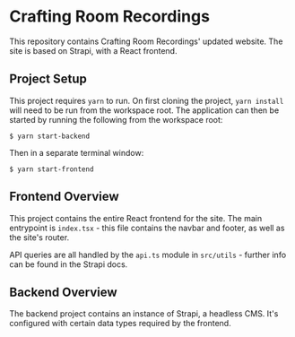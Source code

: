 # Crafting Room Recordings

This repository contains Crafting Room Recordings' updated website. The site is based on Strapi, with a React frontend.

## Project Setup

This project requires `yarn` to run. On first cloning the project,
`yarn install` will need to be run from the workspace root. The application can then be started by running the following from the workspace root:

```
$ yarn start-backend
```

Then in a separate terminal window:

```
$ yarn start-frontend
```

## Frontend Overview

This project contains the entire React frontend for the site. 
The main entrypoint is `index.tsx` - this file contains the navbar and footer, as well as the site's router.

API queries are all handled by the `api.ts` module in `src/utils` - further info can be found in the Strapi docs.

## Backend Overview

The backend project contains an instance of Strapi, a headless CMS. It's configured with certain data types required by the frontend.
